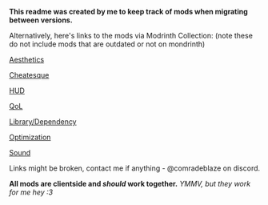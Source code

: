 **This readme was created by me to keep track of mods when migrating between versions.** 

Alternatively, here's links to the mods via Modrinth Collection: 
(note these do not include mods that are outdated or not on mondrinth)

[Aesthetics](https://modrinth.com/collection/6eJhPb9T)

[Cheatesque](https://modrinth.com/collection/6KN2QZ66)

[HUD](https://modrinth.com/collection/rmZmXKjI)

[QoL](https://modrinth.com/collection/doBJZDJm)

[Library/Dependency](https://modrinth.com/collection/fqmtWxrt)

[Optimization](https://modrinth.com/collection/IvNb9J5P)

[Sound](https://modrinth.com/collection/jJYJwEdX)

Links might be broken, contact me if anything - @comradeblaze on discord.

**All mods are clientside and *should* work together.**
*YMMV, but they work for me hey :3*


